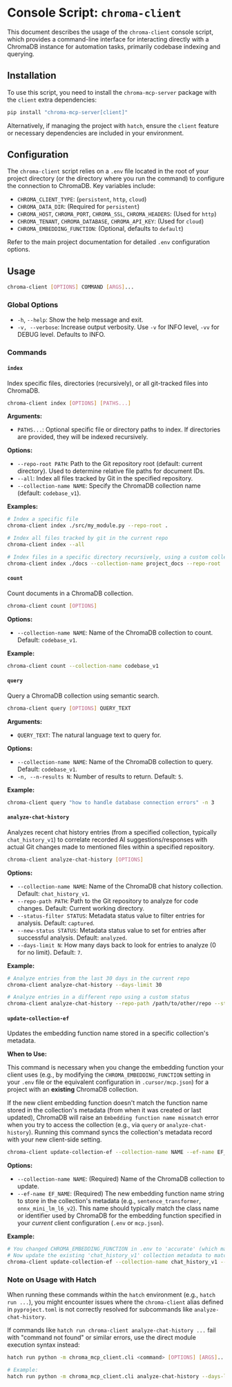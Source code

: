 # Console Script: `chroma-client`

This document describes the usage of the `chroma-client` console script, which provides a command-line interface for interacting directly with a ChromaDB instance for automation tasks, primarily codebase indexing and querying.

## Installation

To use this script, you need to install the `chroma-mcp-server` package with the `client` extra dependencies:

```bash
pip install "chroma-mcp-server[client]"
```

Alternatively, if managing the project with `hatch`, ensure the `client` feature or necessary dependencies are included in your environment.

## Configuration

The `chroma-client` script relies on a `.env` file located in the root of your project directory (or the directory where you run the command) to configure the connection to ChromaDB. Key variables include:

- `CHROMA_CLIENT_TYPE`: (`persistent`, `http`, `cloud`)
- `CHROMA_DATA_DIR`: (Required for `persistent`)
- `CHROMA_HOST`, `CHROMA_PORT`, `CHROMA_SSL`, `CHROMA_HEADERS`: (Used for `http`)
- `CHROMA_TENANT`, `CHROMA_DATABASE`, `CHROMA_API_KEY`: (Used for `cloud`)
- `CHROMA_EMBEDDING_FUNCTION`: (Optional, defaults to `default`)

Refer to the main project documentation for detailed `.env` configuration options.

## Usage

```bash
chroma-client [OPTIONS] COMMAND [ARGS]...
```

### Global Options

- `-h`, `--help`: Show the help message and exit.
- `-v, --verbose`: Increase output verbosity. Use `-v` for INFO level, `-vv` for DEBUG level. Defaults to INFO.

### Commands

#### `index`

Index specific files, directories (recursively), or all git-tracked files into ChromaDB.

```bash
chroma-client index [OPTIONS] [PATHS...]
```

**Arguments:**

- `PATHS...`: Optional specific file or directory paths to index. If directories are provided, they will be indexed recursively.

**Options:**

- `--repo-root PATH`: Path to the Git repository root (default: current directory). Used to determine relative file paths for document IDs.
- `--all`: Index all files tracked by Git in the specified repository.
- `--collection-name NAME`: Specify the ChromaDB collection name (default: `codebase_v1`).

**Examples:**

```bash
# Index a specific file
chroma-client index ./src/my_module.py --repo-root .

# Index all files tracked by git in the current repo
chroma-client index --all

# Index files in a specific directory recursively, using a custom collection
chroma-client index ./docs --collection-name project_docs --repo-root .
```

#### `count`

Count documents in a ChromaDB collection.

```bash
chroma-client count [OPTIONS]
```

**Options:**

- `--collection-name NAME`: Name of the ChromaDB collection to count. Default: `codebase_v1`.

**Example:**

```bash
chroma-client count --collection-name codebase_v1
```

#### `query`

Query a ChromaDB collection using semantic search.

```bash
chroma-client query [OPTIONS] QUERY_TEXT
```

**Arguments:**

- `QUERY_TEXT`: The natural language text to query for.

**Options:**

- `--collection-name NAME`: Name of the ChromaDB collection to query. Default: `codebase_v1`.
- `-n, --n-results N`: Number of results to return. Default: `5`.

**Example:**

```bash
chroma-client query "how to handle database connection errors" -n 3
```

#### `analyze-chat-history`

Analyzes recent chat history entries (from a specified collection, typically `chat_history_v1`) to correlate recorded AI suggestions/responses with actual Git changes made to mentioned files within a specified repository.

```bash
chroma-client analyze-chat-history [OPTIONS]
```

**Options:**

- `--collection-name NAME`: Name of the ChromaDB chat history collection. Default: `chat_history_v1`.
- `--repo-path PATH`: Path to the Git repository to analyze for code changes. Default: Current working directory.
- `--status-filter STATUS`: Metadata status value to filter entries for analysis. Default: `captured`.
- `--new-status STATUS`: Metadata status value to set for entries after successful analysis. Default: `analyzed`.
- `--days-limit N`: How many days back to look for entries to analyze (0 for no limit). Default: `7`.

**Example:**

```bash
# Analyze entries from the last 30 days in the current repo
chroma-client analyze-chat-history --days-limit 30

# Analyze entries in a different repo using a custom status
chroma-client analyze-chat-history --repo-path /path/to/other/repo --status-filter pending --new-status correlated
```

#### `update-collection-ef`

Updates the embedding function name stored in a specific collection's metadata.

**When to Use:**

This command is necessary when you change the embedding function your client uses (e.g., by modifying the `CHROMA_EMBEDDING_FUNCTION` setting in your `.env` file or the equivalent configuration in `.cursor/mcp.json`) for a project with an **existing** ChromaDB collection.

If the new client embedding function doesn't match the function name stored in the collection's metadata (from when it was created or last updated), ChromaDB will raise an `Embedding function name mismatch` error when you try to access the collection (e.g., via `query` or `analyze-chat-history`). Running this command syncs the collection's metadata record with your new client-side setting.

```bash
chroma-client update-collection-ef --collection-name NAME --ef-name EF_NAME
```

**Options:**

- `--collection-name NAME`: (Required) Name of the ChromaDB collection to update.
- `--ef-name EF_NAME`: (Required) The new embedding function name string to store in the collection's metadata (e.g., `sentence_transformer`, `onnx_mini_lm_l6_v2`). This name should typically match the class name or identifier used by ChromaDB for the embedding function specified in your *current* client configuration (`.env` or `mcp.json`).

**Example:**

```bash
# You changed CHROMA_EMBEDDING_FUNCTION in .env to 'accurate' (which maps to sentence_transformer internally)
# Now update the existing 'chat_history_v1' collection metadata to match:
chroma-client update-collection-ef --collection-name chat_history_v1 --ef-name sentence_transformer
```

### Note on Usage with Hatch

When running these commands within the `hatch` environment (e.g., `hatch run ...`), you might encounter issues where the `chroma-client` alias defined in `pyproject.toml` is not correctly resolved for subcommands like `analyze-chat-history`.

If commands like `hatch run chroma-client analyze-chat-history ...` fail with "command not found" or similar errors, use the direct module execution syntax instead:

```bash
hatch run python -m chroma_mcp_client.cli <command> [OPTIONS] [ARGS]...

# Example:
hatch run python -m chroma_mcp_client.cli analyze-chat-history --days-limit 30
```

